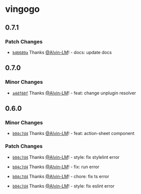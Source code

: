 # vingogo

## 0.7.1

### Patch Changes

- [`b46689a`](https://github.com/vingogo/vin-ui/commit/b46689a65d21fb5c45e34685d1c83f005cb3bcf8) Thanks [@Alvin-LM](https://github.com/Alvin-LM)! - docs: update docs

## 0.7.0

### Minor Changes

- [`a4df60f`](https://github.com/vingogo/vin-ui/commit/a4df60fa4f8786df4226e76d0f3c35377f86ccd6) Thanks [@Alvin-LM](https://github.com/Alvin-LM)! - feat: change unplugin resolver

## 0.6.0

### Minor Changes

- [`b04c7d4`](https://github.com/vingogo/vin-ui/commit/b04c7d449acfab9c63c7e990c853f2ebc7d5cb12) Thanks [@Alvin-LM](https://github.com/Alvin-LM)! - feat: action-sheet component

### Patch Changes

- [`b04c7d4`](https://github.com/vingogo/vin-ui/commit/b04c7d449acfab9c63c7e990c853f2ebc7d5cb12) Thanks [@Alvin-LM](https://github.com/Alvin-LM)! - style: fix stylelint error

- [`b04c7d4`](https://github.com/vingogo/vin-ui/commit/b04c7d449acfab9c63c7e990c853f2ebc7d5cb12) Thanks [@Alvin-LM](https://github.com/Alvin-LM)! - fix: run error

- [`b04c7d4`](https://github.com/vingogo/vin-ui/commit/b04c7d449acfab9c63c7e990c853f2ebc7d5cb12) Thanks [@Alvin-LM](https://github.com/Alvin-LM)! - chore: fix ts error

- [`b04c7d4`](https://github.com/vingogo/vin-ui/commit/b04c7d449acfab9c63c7e990c853f2ebc7d5cb12) Thanks [@Alvin-LM](https://github.com/Alvin-LM)! - style: fix eslint error
